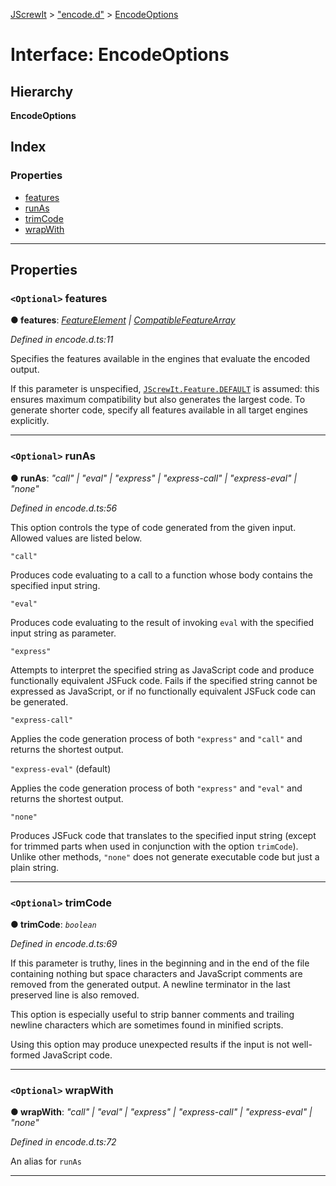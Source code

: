 [JScrewIt](../README.md) > ["encode.d"](../modules/_encode_d_.md) > [EncodeOptions](../interfaces/_encode_d_.encodeoptions.md)

# Interface: EncodeOptions

## Hierarchy

**EncodeOptions**

## Index

### Properties

* [features](_encode_d_.encodeoptions.md#features)
* [runAs](_encode_d_.encodeoptions.md#runas)
* [trimCode](_encode_d_.encodeoptions.md#trimcode)
* [wrapWith](_encode_d_.encodeoptions.md#wrapwith)

---

## Properties

<a id="features"></a>

### `<Optional>` features

**● features**: *[FeatureElement](../modules/_feature_d_.md#featureelement) \| [CompatibleFeatureArray](../modules/_feature_d_.md#compatiblefeaturearray)*

*Defined in encode.d.ts:11*

Specifies the features available in the engines that evaluate the encoded output.

If this parameter is unspecified, [`JScrewIt.Feature.DEFAULT`](_feature_d_.featureconstructor.md#DEFAULT) is assumed: this ensures maximum compatibility but also generates the largest code. To generate shorter code, specify all features available in all target engines explicitly.

___
<a id="runas"></a>

### `<Optional>` runAs

**● runAs**: *"call" \| "eval" \| "express" \| "express-call" \| "express-eval" \| "none"*

*Defined in encode.d.ts:56*

This option controls the type of code generated from the given input. Allowed values are listed below.

`"call"`

Produces code evaluating to a call to a function whose body contains the specified input string.

`"eval"`

Produces code evaluating to the result of invoking `eval` with the specified input string as parameter.

`"express"`

Attempts to interpret the specified string as JavaScript code and produce functionally equivalent JSFuck code. Fails if the specified string cannot be expressed as JavaScript, or if no functionally equivalent JSFuck code can be generated.

`"express-call"`

Applies the code generation process of both `"express"` and `"call"` and returns the shortest output.

`"express-eval"` (default)

Applies the code generation process of both `"express"` and `"eval"` and returns the shortest output.

`"none"`

Produces JSFuck code that translates to the specified input string (except for trimmed parts when used in conjunction with the option `trimCode`). Unlike other methods, `"none"` does not generate executable code but just a plain string.

___
<a id="trimcode"></a>

### `<Optional>` trimCode

**● trimCode**: *`boolean`*

*Defined in encode.d.ts:69*

If this parameter is truthy, lines in the beginning and in the end of the file containing nothing but space characters and JavaScript comments are removed from the generated output. A newline terminator in the last preserved line is also removed.

This option is especially useful to strip banner comments and trailing newline characters which are sometimes found in minified scripts.

Using this option may produce unexpected results if the input is not well-formed JavaScript code.

___
<a id="wrapwith"></a>

### `<Optional>` wrapWith

**● wrapWith**: *"call" \| "eval" \| "express" \| "express-call" \| "express-eval" \| "none"*

*Defined in encode.d.ts:72*

An alias for `runAs`

___

